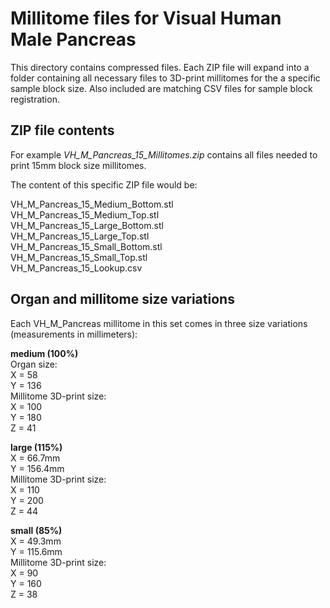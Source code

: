 # Millitome files for Visual Human Male Pancreas

This directory contains compressed files. Each ZIP file will expand into a folder containing all necessary files to 3D-print millitomes for the a specific sample block size. Also included are matching CSV files for sample block registration.

## ZIP file contents

<p>For example <em>VH_M_Pancreas_15_Millitomes.zip</em> contains all files needed to print 15mm block size millitomes.</p>

<p>The content of this specific ZIP file would be:</p>

VH_M_Pancreas_15_Medium_Bottom.stl<br>
VH_M_Pancreas_15_Medium_Top.stl<br>
VH_M_Pancreas_15_Large_Bottom.stl<br>
VH_M_Pancreas_15_Large_Top.stl<br>
VH_M_Pancreas_15_Small_Bottom.stl<br>
VH_M_Pancreas_15_Small_Top.stl<br>
VH_M_Pancreas_15_Lookup.csv<br>


## Organ and millitome size variations

<p>Each VH_M_Pancreas millitome in this set comes in three size variations (measurements in millimeters):</p>

<strong>medium (100%)</strong><br>
Organ size:<br>
X = 58<br>
Y = 136<br>
Millitome 3D-print size:<br>
X = 100<br>
Y = 180<br>
Z = 41<br>

<strong>large (115%)</strong><br>
X = 66.7mm<br>
Y = 156.4mm<br>
Millitome 3D-print size:<br>
X = 110<br>
Y = 200<br>
Z = 44<br>

<strong>small (85%)</strong><br>
X = 49.3mm<br>
Y = 115.6mm<br>
Millitome 3D-print size:<br>
X = 90<br>
Y = 160<br>
Z = 38<br>
